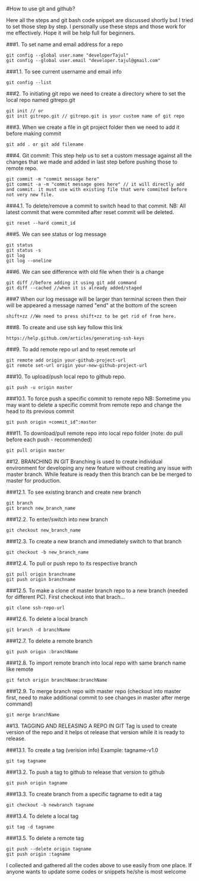 #How to use git and github?

Here all the steps and git bash code snippet are discussed shortly but I tried to set those step by step. I personally use these steps and those work for me effectively. Hope it will be help full for beginners.

###1. To set name and email address for a repo

	git config --global user.name "developerTajul"
	git config --global user.email "developer.tajul@gmail.com"
	
###1.1. To see current username and email info

	git config --list

###2. To initiating git repo we need to create a directory where to set the local repo named gitrepo.git

	git init // or
	git init gitrepo.git // gitrepo.git is your custom name of git repo

###3. When we create a file in git project folder then we need to add it before making commit

	git add . or git add filename
	

###4. Git commit: 
This step help us to set a custom message against all the changes that we made and added in last step before pushing those to remote repo.

	git commit -m "commit message here"
	git commit -a -m "commit message goes here" // it will directly add and commit. it must use with existing file that were commited before not very new file.

###4.1. To delete/remove a commit to switch head to that commit.
NB: All latest commit that were commited after reset commit will be deleted.

	git reset --hard commit_id

###5. We can see status or log message

	git status
	git status -s
	git log
	git log --oneline
	
###6. We can see difference with old file when their is a change

	git diff //before adding it using git add command
	git diff --cached //when it is already added/staged

###7 When our log message will be larger than terminal screen then their will be appeared a message named "end" at the bottom of the screen

	shift+zz //We need to press shift+zz to be get rid of from here.

###8. To create and use ssh key follow this link

	https://help.github.com/articles/generating-ssh-keys

###9. To add remote repo url and to reset remote url

	git remote add origin your-github-project-url
	git remote set-url origin your-new-github-project-url

###10. To upload/push local repo to github repo.

	git push -u origin master

###10.1. To force push a specific commit to remote repo
NB: Sometime you may want to delete a specific commit from remote repo and change the head to its previous commit

	git push origin +commit_id^:master

###11. To download/pull remote repo into local repo folder (note: do pull before each push - recommended)

	git pull origin master

##12. BRANCHING IN GIT
Branching is used to create individual environment for developing any new feature without creating any issue with master branch. While feature is ready then this branch can be be merged to master for production.

###12.1. To see existing branch and create new branch

	git branch
	git branch new_branch_name

###12.2. To enter/switch into new branch

	git checkout new_branch_name


###12.3. To create a new branch and immediately switch to that branch

	git checkout -b new_branch_name

###12.4. To pull or push repo to its respective branch

	git pull origin branchname
	git push origin branchname

###12.5. To make a clone of master branch repo to a new branch (needed for different PC). First checkout into that brach...

	git clone ssh-repo-url

###12.6. To delete a local branch

	git branch -d branchName

###12.7. To delete a remote branch

	git push origin :branchName

###12.8. To import remote branch into local repo with same branch name like remote

	git fetch origin branchName:branchName

###12.9. To merge branch repo with master repo (checkout into master first, need to make additional commit to see changes in master after merge command)

	git merge branchName

##13. TAGGING AND RELEASING A REPO IN GIT
Tag is used to create version of the repo and it helps ot release that version while it is ready to release.

###13.1. To create a tag (verision info) Example: tagname-v1.0

	git tag tagname

###13.2. To push a tag to github to release that version to github

	git push origin tagname

###13.3. To create branch from a specific tagname to edit a tag

	git checkout -b newbranch tagname

###13.4. To delete a local tag

	git tag -d tagname

###13.5. To delete a remote tag

	git push --delete origin tagname
	git push origin :tagname

	
I collected and gathered all the codes above to use easily from one place. If anyone wants to update some codes or snippets he/she is most welcome
